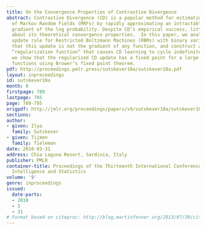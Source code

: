 ```yaml
---
title: On the Convergence Properties of Contrastive Divergence
abstract: Contrastive Divergence (CD) is a popular method for estimating the parameters
  of Markov Random Fields (MRFs) by rapidly approximating an intractable term in the
  gradient of the log probability. Despite CD’s empirical success, little is known
  about its theoretical convergence properties.  In this paper, we analyze the CD-1
  update rule for Restricted Boltzmann Machines (RBMs) with binary variables. We show
  that this update is not the gradient of any function, and construct a counterintuitive
  “regularization function” that causes CD learning to cycle indefinitely.  Nonetheless,
  we show that the regularized CD update has a fixed point for a large class of regularization
  functions using Brower’s fixed point theorem.
pdf: http://proceedings.pmlr.press/sutskever10a/sutskever10a.pdf
layout: inproceedings
id: sutskever10a
month: 0
firstpage: 789
lastpage: 795
page: 789-795
origpdf: http://jmlr.org/proceedings/papers/v9/sutskever10a/sutskever10a.pdf
sections: 
author:
- given: Ilya
  family: Sutskever
- given: Tijmen
  family: Tieleman
date: 2010-03-31
address: Chia Laguna Resort, Sardinia, Italy
publisher: PMLR
container-title: Proceedings of the Thirteenth International Conference on Artificial
  Intelligence and Statistics
volume: '9'
genre: inproceedings
issued:
  date-parts:
  - 2010
  - 3
  - 31
# Format based on citeproc: http://blog.martinfenner.org/2013/07/30/citeproc-yaml-for-bibliographies/
---
```

